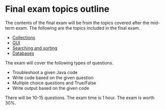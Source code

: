 # Final exam topics outline

The contents of the final exam will be from the topics covered after the mid-term exam. The following are the topics included in the final exam.

- [Collections](https://htmlpreview.github.io/?https://github.com/d-khan/java/blob/main/collections/Lecture.html)
- [GUI](https://htmlpreview.github.io/?https://github.com/d-khan/java/blob/main/gui/Lecture.html#graphical-user-interface)
- [Searching and sorting](https://htmlpreview.github.io/?https://github.com/d-khan/java/blob/main/search-sort/Lecture.html)
- [Databases](https://htmlpreview.github.io/?https://github.com/d-khan/java/blob/main/databases/Lecture.html)

The exam will cover the following types of questions.

- Troubleshoot a given Java code
- Write code based on the given question
- Multiple choice questions and True/False
- Write output based on the given code

There will be 10-15 questions. The exam time is 1 hour. The exam is worth 30%.
